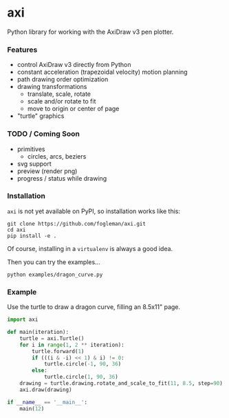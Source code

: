 # axi

Python library for working with the AxiDraw v3 pen plotter.

### Features

- control AxiDraw v3 directly from Python
- constant acceleration (trapezoidal velocity) motion planning
- path drawing order optimization
- drawing transformations
  - translate, scale, rotate
  - scale and/or rotate to fit
  - move to origin or center of page
- "turtle" graphics

### TODO / Coming Soon

- primitives
  - circles, arcs, beziers
- svg support
- preview (render png)
- progress / status while drawing

### Installation

`axi` is not yet available on PyPI, so installation works like this:

    git clone https://github.com/fogleman/axi.git
    cd axi
    pip install -e .

Of course, installing in a `virtualenv` is always a good idea.

Then you can try the examples...

    python examples/dragon_curve.py

### Example

Use the turtle to draw a dragon curve, filling an 8.5x11" page.

```python
import axi

def main(iteration):
    turtle = axi.Turtle()
    for i in range(1, 2 ** iteration):
        turtle.forward(1)
        if (((i & -i) << 1) & i) != 0:
            turtle.circle(-1, 90, 36)
        else:
            turtle.circle(1, 90, 36)
    drawing = turtle.drawing.rotate_and_scale_to_fit(11, 8.5, step=90)
    axi.draw(drawing)

if __name__ == '__main__':
    main(12)
```
